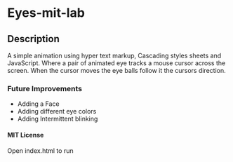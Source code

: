# Eyes-mit-lab
## Description
A simple animation using hyper text markup, Cascading styles sheets and JavaScript. Where a pair of animated eye tracks a mouse cursor across the screen. When the cursor moves the eye balls follow it the cursors direction.
### Future Improvements
* Adding a Face
* Adding different eye colors
* Adding Intermittent blinking
#### MIT License
Open index.html to run
